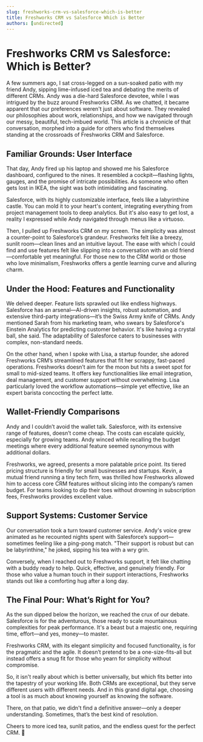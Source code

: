 ```yaml
---
slug: freshworks-crm-vs-salesforce-which-is-better
title: Freshworks CRM vs Salesforce Which is Better
authors: [undirected]
---
```


# Freshworks CRM vs Salesforce: Which is Better?

A few summers ago, I sat cross-legged on a sun-soaked patio with my friend Andy, sipping lime-infused iced tea and debating the merits of different CRMs. Andy was a die-hard Salesforce devotee, while I was intrigued by the buzz around Freshworks CRM. As we chatted, it became apparent that our preferences weren't just about software. They revealed our philosophies about work, relationships, and how we navigated through our messy, beautiful, tech-imbued world. This article is a chronicle of that conversation, morphed into a guide for others who find themselves standing at the crossroads of Freshworks CRM and Salesforce.

## Familiar Grounds: User Interface

That day, Andy fired up his laptop and showed me his Salesforce dashboard, configured to the nines. It resembled a cockpit—flashing lights, gauges, and the promise of intricate possibilities. As someone who often gets lost in IKEA, the sight was both intimidating and fascinating.

Salesforce, with its highly customizable interface, feels like a labyrinthine castle. You can mold it to your heart's content, integrating everything from project management tools to deep analytics. But it's also easy to get lost, a reality I expressed while Andy navigated through menus like a virtuoso.

Then, I pulled up Freshworks CRM on my screen. The simplicity was almost a counter-point to Salesforce’s grandeur. Freshworks felt like a breezy, sunlit room—clean lines and an intuitive layout. The ease with which I could find and use features felt like slipping into a conversation with an old friend—comfortable yet meaningful. For those new to the CRM world or those who love minimalism, Freshworks offers a gentle learning curve and alluring charm.

## Under the Hood: Features and Functionality

We delved deeper. Feature lists sprawled out like endless highways. Salesforce has an arsenal—AI-driven insights, robust automation, and extensive third-party integrations—it’s the Swiss Army knife of CRMs. Andy mentioned Sarah from his marketing team, who swears by Salesforce's Einstein Analytics for predicting customer behavior. It's like having a crystal ball, she said. The adaptability of Salesforce caters to businesses with complex, non-standard needs.

On the other hand, when I spoke with Lisa, a startup founder, she adored Freshworks CRM’s streamlined features that fit her scrappy, fast-paced operations. Freshworks doesn’t aim for the moon but hits a sweet spot for small to mid-sized teams. It offers key functionalities like email integration, deal management, and customer support without overwhelming. Lisa particularly loved the workflow automations—simple yet effective, like an expert barista concocting the perfect latte.

## Wallet-Friendly Comparisons

Andy and I couldn’t avoid the wallet talk. Salesforce, with its extensive range of features, doesn’t come cheap. The costs can escalate quickly, especially for growing teams. Andy winced while recalling the budget meetings where every additional feature seemed synonymous with additional dollars.

Freshworks, we agreed, presents a more palatable price point. Its tiered pricing structure is friendly for small businesses and startups. Kevin, a mutual friend running a tiny tech firm, was thrilled how Freshworks allowed him to access core CRM features without slicing into the company’s ramen budget. For teams looking to dip their toes without drowning in subscription fees, Freshworks provides excellent value.

## Support Systems: Customer Service

Our conversation took a turn toward customer service. Andy's voice grew animated as he recounted nights spent with Salesforce’s support—sometimes feeling like a ping-pong match. "Their support is robust but can be labyrinthine," he joked, sipping his tea with a wry grin.

Conversely, when I reached out to Freshworks support, it felt like chatting with a buddy ready to help. Quick, effective, and genuinely friendly. For those who value a human touch in their support interactions, Freshworks stands out like a comforting hug after a long day.

## The Final Pour: What’s Right for You?

As the sun dipped below the horizon, we reached the crux of our debate. Salesforce is for the adventurous, those ready to scale mountainous complexities for peak performance. It's a beast but a majestic one, requiring time, effort—and yes, money—to master.

Freshworks CRM, with its elegant simplicity and focused functionality, is for the pragmatic and the agile. It doesn’t pretend to be a one-size-fits-all but instead offers a snug fit for those who yearn for simplicity without compromise.

So, it isn't really about which is better universally, but which fits better into the tapestry of your working life. Both CRMs are exceptional, but they serve different users with different needs. And in this grand digital age, choosing a tool is as much about knowing yourself as knowing the software.

There, on that patio, we didn't find a definitive answer—only a deeper understanding. Sometimes, that’s the best kind of resolution.

Cheers to more iced tea, sunlit patios, and the endless quest for the perfect CRM. 🍋